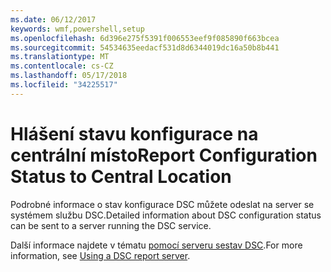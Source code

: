 ```yaml
---
ms.date: 06/12/2017
keywords: wmf,powershell,setup
ms.openlocfilehash: 6d396e275f5391f006553eef9f085890f663bcea
ms.sourcegitcommit: 54534635eedacf531d8d6344019dc16a50b8b441
ms.translationtype: MT
ms.contentlocale: cs-CZ
ms.lasthandoff: 05/17/2018
ms.locfileid: "34225517"
---
```

# <a name="report-configuration-status-to-central-location"></a><span data-ttu-id="1c640-102">Hlášení stavu konfigurace na centrální místo</span><span class="sxs-lookup"><span data-stu-id="1c640-102">Report Configuration Status to Central Location</span></span>

<span data-ttu-id="1c640-103">Podrobné informace o stav konfigurace DSC můžete odeslat na server se systémem službu DSC.</span><span class="sxs-lookup"><span data-stu-id="1c640-103">Detailed information about DSC configuration status can be sent to a server running the DSC service.</span></span>

<span data-ttu-id="1c640-104">Další informace najdete v tématu [pomocí serveru sestav DSC](https://msdn.microsoft.com/powershell/dsc/reportserver).</span><span class="sxs-lookup"><span data-stu-id="1c640-104">For more information, see [Using a DSC report server](https://msdn.microsoft.com/powershell/dsc/reportserver).</span></span>
